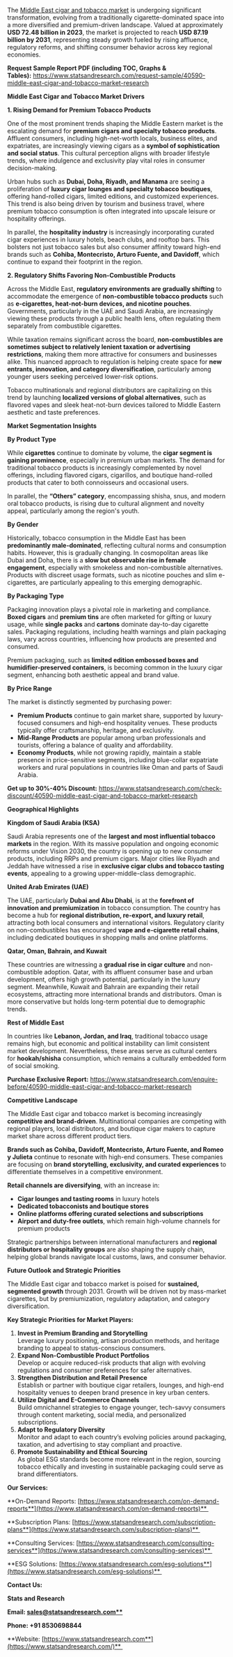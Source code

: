 ﻿The [Middle East cigar and tobacco market](https://www.statsandresearch.com/report/40590-middle-east-cigar-and-tobacco-market-research) is undergoing significant transformation, evolving from a traditionally cigarette-dominated space into a more diversified and premium-driven landscape. Valued at approximately **USD 72.48 billion in 2023**, the market is projected to reach **USD 87.19 billion by 2031**, representing steady growth fueled by rising affluence, regulatory reforms, and shifting consumer behavior across key regional economies.

**Request Sample Report PDF (including TOC, Graphs & Tables):** <https://www.statsandresearch.com/request-sample/40590-middle-east-cigar-and-tobacco-market-research> 

**Middle East Cigar and Tobacco Market Drivers**

**1. Rising Demand for Premium Tobacco Products**

One of the most prominent trends shaping the Middle Eastern market is the escalating demand for **premium cigars and specialty tobacco products**. Affluent consumers, including high-net-worth locals, business elites, and expatriates, are increasingly viewing cigars as a **symbol of sophistication and social status**. This cultural perception aligns with broader lifestyle trends, where indulgence and exclusivity play vital roles in consumer decision-making.

Urban hubs such as **Dubai, Doha, Riyadh, and Manama** are seeing a proliferation of **luxury cigar lounges and specialty tobacco boutiques**, offering hand-rolled cigars, limited editions, and customized experiences. This trend is also being driven by tourism and business travel, where premium tobacco consumption is often integrated into upscale leisure or hospitality offerings.

In parallel, the **hospitality industry** is increasingly incorporating curated cigar experiences in luxury hotels, beach clubs, and rooftop bars. This bolsters not just tobacco sales but also consumer affinity toward high-end brands such as **Cohiba, Montecristo, Arturo Fuente, and Davidoff**, which continue to expand their footprint in the region.

**2. Regulatory Shifts Favoring Non-Combustible Products**

Across the Middle East, **regulatory environments are gradually shifting** to accommodate the emergence of **non-combustible tobacco products** such as **e-cigarettes, heat-not-burn devices, and nicotine pouches**. Governments, particularly in the UAE and Saudi Arabia, are increasingly viewing these products through a public health lens, often regulating them separately from combustible cigarettes.

While taxation remains significant across the board, **non-combustibles are sometimes subject to relatively lenient taxation or advertising restrictions**, making them more attractive for consumers and businesses alike. This nuanced approach to regulation is helping create space for **new entrants, innovation, and category diversification**, particularly among younger users seeking perceived lower-risk options.

Tobacco multinationals and regional distributors are capitalizing on this trend by launching **localized versions of global alternatives**, such as flavored vapes and sleek heat-not-burn devices tailored to Middle Eastern aesthetic and taste preferences.

**Market Segmentation Insights**

**By Product Type**

While **cigarettes** continue to dominate by volume, the **cigar segment is gaining prominence**, especially in premium urban markets. The demand for traditional tobacco products is increasingly complemented by novel offerings, including flavored cigars, cigarillos, and boutique hand-rolled products that cater to both connoisseurs and occasional users.

In parallel, the **“Others” category**, encompassing shisha, snus, and modern oral tobacco products, is rising due to cultural alignment and novelty appeal, particularly among the region's youth.

**By Gender**

Historically, tobacco consumption in the Middle East has been **predominantly male-dominated**, reflecting cultural norms and consumption habits. However, this is gradually changing. In cosmopolitan areas like Dubai and Doha, there is a **slow but observable rise in female engagement**, especially with smokeless and non-combustible alternatives. Products with discreet usage formats, such as nicotine pouches and slim e-cigarettes, are particularly appealing to this emerging demographic.

**By Packaging Type**

Packaging innovation plays a pivotal role in marketing and compliance. **Boxed cigars** and **premium tins** are often marketed for gifting or luxury usage, while **single packs** and **cartons** dominate day-to-day cigarette sales. Packaging regulations, including health warnings and plain packaging laws, vary across countries, influencing how products are presented and consumed.

Premium packaging, such as **limited edition embossed boxes and humidifier-preserved containers**, is becoming common in the luxury cigar segment, enhancing both aesthetic appeal and brand value.

**By Price Range**

The market is distinctly segmented by purchasing power:

- **Premium Products** continue to gain market share, supported by luxury-focused consumers and high-end hospitality venues. These products typically offer craftsmanship, heritage, and exclusivity.
- **Mid-Range Products** are popular among urban professionals and tourists, offering a balance of quality and affordability.
- **Economy Products**, while not growing rapidly, maintain a stable presence in price-sensitive segments, including blue-collar expatriate workers and rural populations in countries like Oman and parts of Saudi Arabia.

**Get up to 30%-40% Discount:** <https://www.statsandresearch.com/check-discount/40590-middle-east-cigar-and-tobacco-market-research> 

**Geographical Highlights**

**Kingdom of Saudi Arabia (KSA)**

Saudi Arabia represents one of the **largest and most influential tobacco markets** in the region. With its massive population and ongoing economic reforms under Vision 2030, the country is opening up to new consumer products, including RRPs and premium cigars. Major cities like Riyadh and Jeddah have witnessed a rise in **exclusive cigar clubs and tobacco tasting events**, appealing to a growing upper-middle-class demographic.

**United Arab Emirates (UAE)**

The UAE, particularly **Dubai and Abu Dhabi**, is at the **forefront of innovation and premiumization** in tobacco consumption. The country has become a hub for **regional distribution, re-export, and luxury retail**, attracting both local consumers and international visitors. Regulatory clarity on non-combustibles has encouraged **vape and e-cigarette retail chains**, including dedicated boutiques in shopping malls and online platforms.

**Qatar, Oman, Bahrain, and Kuwait**

These countries are witnessing a **gradual rise in cigar culture** and non-combustible adoption. Qatar, with its affluent consumer base and urban development, offers high growth potential, particularly in the luxury segment. Meanwhile, Kuwait and Bahrain are expanding their retail ecosystems, attracting more international brands and distributors. Oman is more conservative but holds long-term potential due to demographic trends.

**Rest of Middle East**

In countries like **Lebanon, Jordan, and Iraq**, traditional tobacco usage remains high, but economic and political instability can limit consistent market development. Nevertheless, these areas serve as cultural centers for **hookah/shisha** consumption, which remains a culturally embedded form of social smoking.

**Purchase Exclusive Report:** <https://www.statsandresearch.com/enquire-before/40590-middle-east-cigar-and-tobacco-market-research> 

**Competitive Landscape**

The Middle East cigar and tobacco market is becoming increasingly **competitive and brand-driven**. Multinational companies are competing with regional players, local distributors, and boutique cigar makers to capture market share across different product tiers.

**Brands such as Cohiba, Davidoff, Montecristo, Arturo Fuente, and Romeo y Julieta** continue to resonate with high-end consumers. These companies are focusing on **brand storytelling, exclusivity, and curated experiences** to differentiate themselves in a competitive environment.

**Retail channels are diversifying**, with an increase in:

- **Cigar lounges and tasting rooms** in luxury hotels
- **Dedicated tobacconists and boutique stores**
- **Online platforms offering curated selections and subscriptions**
- **Airport and duty-free outlets**, which remain high-volume channels for premium products

Strategic partnerships between international manufacturers and **regional distributors or hospitality groups** are also shaping the supply chain, helping global brands navigate local customs, laws, and consumer behavior.

**Future Outlook and Strategic Priorities**

The Middle East cigar and tobacco market is poised for **sustained, segmented growth** through 2031. Growth will be driven not by mass-market cigarettes, but by premiumization, regulatory adaptation, and category diversification.

**Key Strategic Priorities for Market Players:**

1. **Invest in Premium Branding and Storytelling**\
   Leverage luxury positioning, artisan production methods, and heritage branding to appeal to status-conscious consumers.
1. **Expand Non-Combustible Product Portfolios**\
   Develop or acquire reduced-risk products that align with evolving regulations and consumer preferences for safer alternatives.
1. **Strengthen Distribution and Retail Presence**\
   Establish or partner with boutique cigar retailers, lounges, and high-end hospitality venues to deepen brand presence in key urban centers.
1. **Utilize Digital and E-Commerce Channels**\
   Build omnichannel strategies to engage younger, tech-savvy consumers through content marketing, social media, and personalized subscriptions.
1. **Adapt to Regulatory Diversity**\
   Monitor and adapt to each country’s evolving policies around packaging, taxation, and advertising to stay compliant and proactive.
1. **Promote Sustainability and Ethical Sourcing**\
   As global ESG standards become more relevant in the region, sourcing tobacco ethically and investing in sustainable packaging could serve as brand differentiators.

**Our Services:** 

**On-Demand Reports: [https://www.statsandresearch.com/on-demand-reports**](https://www.statsandresearch.com/on-demand-reports)** 

**Subscription Plans: [https://www.statsandresearch.com/subscription-plans**](https://www.statsandresearch.com/subscription-plans)** 

**Consulting Services: [https://www.statsandresearch.com/consulting-services**](https://www.statsandresearch.com/consulting-services)** 

**ESG Solutions: [https://www.statsandresearch.com/esg-solutions**](https://www.statsandresearch.com/esg-solutions)** 

**Contact Us:** 

**Stats and Research** 

**Email: [sales@statsandresearch.com**](mailto:sales@statsandresearch.com)** 

**Phone: +91 8530698844** 

**Website: [https://www.statsandresearch.com**](https://www.statsandresearch.com/)** 




